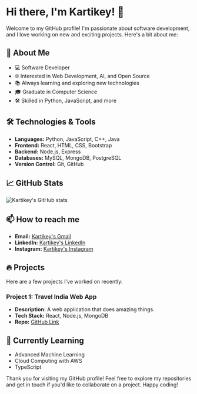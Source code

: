 # Hi there, I'm Kartikey! 👋

Welcome to my GitHub profile! I'm passionate about software development, and I love working on new and exciting projects. Here's a bit about me:

## 🚀 About Me
- 💻 Software Developer
- 🌐 Interested in Web Development, AI, and Open Source
- 📚 Always learning and exploring new technologies
- 🎓 Graduate in Computer Science
- 🛠️ Skilled in Python, JavaScript, and more

## 🛠️ Technologies & Tools
- **Languages:** Python, JavaScript, C++, Java
- **Frontend:** React, HTML, CSS, Bootstrap
- **Backend:** Node.js, Express
- **Databases:** MySQL, MongoDB, PostgreSQL
- **Version Control:** Git, GitHub

## 📈 GitHub Stats
![Kartikey's GitHub stats](https://github-readme-stats.vercel.app/api?username=Kartikey1413&show_icons=true&theme=radical)

## 📫 How to reach me
- **Email:** [Kartikey's Gmail](skartikey1199@gmail.com)
- **LinkedIn:** [Kartikey's LinkedIn](https://www.linkedin.com/in/kartikey-sharma-431310215)
- **Instagram:** [Kartikey's Instagram](https://www.instagram.com/official.kartik_ig)

## 🔥 Projects
Here are a few projects I've worked on recently:

### Project 1: Travel India Web App
- **Description:** A web application that does amazing things.
- **Tech Stack:** React, Node.js, MongoDB
- **Repo:** [GitHub Link](https://github.com/Kartikey1413/travel-india)

## 🌱 Currently Learning
- Advanced Machine Learning
- Cloud Computing with AWS
- TypeScript

Thank you for visiting my GitHub profile! Feel free to explore my repositories and get in touch if you'd like to collaborate on a project. Happy coding!

<!---
Kartikey1413/Kartikey1413 is a ✨ special ✨ repository because its `README.md` (this file) appears on your GitHub profile.
You can click the Preview link to take a look at your changes.
--->
